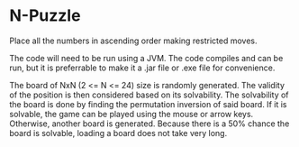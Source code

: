 N-Puzzle
========

Place all the numbers in ascending order making restricted moves.

The code will need to be run using a JVM. The code compiles and can be run, but it is preferrable to make it a .jar file or .exe file for convenience.

The board of NxN (2 <= N <= 24) size is randomly generated. The validity of the position is then considered based on its solvability. The solvability of the board is done by finding the permutation inversion of said board. If it is solvable, the game can be played using the mouse or arrow keys. Otherwise, another board is generated. Because there is a 50% chance the board is solvable, loading a board does not take very long.
